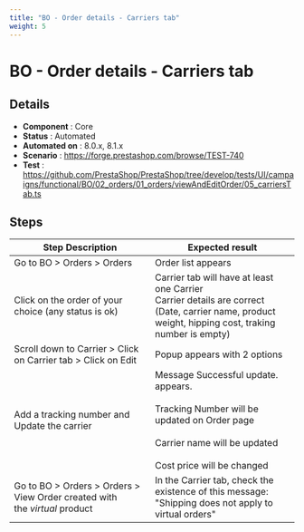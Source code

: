 ```yaml
---
title: "BO - Order details - Carriers tab"
weight: 5
---
```


# BO - Order details - Carriers tab
## Details
* **Component** : Core
* **Status** : Automated
* **Automated on** : 8.0.x, 8.1.x
* **Scenario** : https://forge.prestashop.com/browse/TEST-740
* **Test** : https://github.com/PrestaShop/PrestaShop/tree/develop/tests/UI/campaigns/functional/BO/02_orders/01_orders/viewAndEditOrder/05_carriersTab.ts

## Steps
| Step Description | Expected result |
| ----- | ----- |
| Go to BO > Orders > Orders | Order list appears |
| Click on the order of your choice (any status is ok) | Carrier tab will have at least one Carrier<br>Carrier details are correct (Date, carrier name, product weight, hipping cost, traking number is empty) |
| Scroll down to Carrier > Click on Carrier tab > Click on Edit | Popup appears with 2 options |
| Add a tracking number and Update the carrier | Message Successful update. appears.<br><br>Tracking Number will be updated on Order page<br><br>Carrier name will be updated<br><br>Cost price will be changed |
| Go to BO > Orders > Orders > View Order created with the *virtual* product | In the Carrier tab, check the existence of this message: "Shipping does not apply to virtual orders" |
